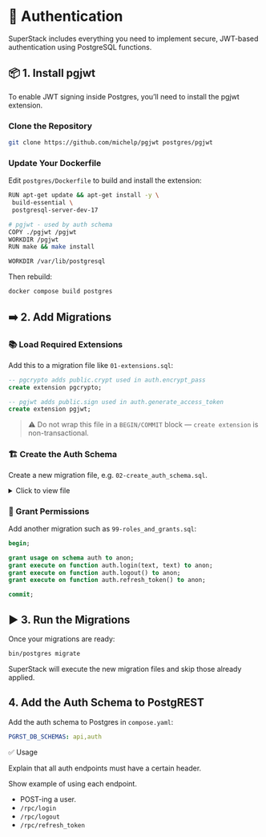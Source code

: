 # 🔐 Authentication

SuperStack includes everything you need to implement secure, JWT-based
authentication using PostgreSQL functions.

## 📦 1. Install pgjwt

To enable JWT signing inside Postgres, you’ll need to install the pgjwt
extension.

### Clone the Repository

```sh
git clone https://github.com/michelp/pgjwt postgres/pgjwt
```

### Update Your Dockerfile

Edit `postgres/Dockerfile` to build and install the extension:

```sh
RUN apt-get update && apt-get install -y \
 build-essential \
 postgresql-server-dev-17

# pgjwt - used by auth schema
COPY ./pgjwt /pgjwt
WORKDIR /pgjwt
RUN make && make install

WORKDIR /var/lib/postgresql
```

Then rebuild:

```sh
docker compose build postgres
```

## ➡️ 2. Add Migrations

### 📚 Load Required Extensions

Add this to a migration file like `01-extensions.sql`:

```sql
-- pgcrypto adds public.crypt used in auth.encrypt_pass
create extension pgcrypto;

-- pgjwt adds public.sign used in auth.generate_access_token
create extension pgjwt;
```

> ⚠️ Do not wrap this file in a `BEGIN/COMMIT` block — `create extension` is
> non-transactional.

### 🏗 Create the Auth Schema

Create a new migration file, e.g. `02-create_auth_schema.sql`.

<details>
<summary>Click to view file</summary>

```sql
-- 02-create_auth_schema.sql
begin;

-- Create auth schema and tables
create schema auth;

create table auth.user (
  username text primary key check (length(username) >= 3),
  password text not null check (length(password) < 512),
  role name not null check (length(role) < 512)
);

create table auth.refresh_token (
  id bigint generated always as identity primary key,
  created_at timestamp not null default now(),
  token text,
  username text
);

-- Enforce that roles exist in pg_roles
create function auth.check_role_exists() returns trigger
language plpgsql as $$
begin
  if not exists (select 1 from pg_roles where rolname = new.role) then
    raise foreign_key_violation using message = 'unknown database role: ' || new.role;
    return null;
  end if;
  return new;
end
$$;

create constraint trigger ensure_user_role_exists
after insert or update on auth.user
for each row execute procedure auth.check_role_exists();

-- Encrypt passwords on insert/update
create function auth.encrypt_pass() returns trigger
language plpgsql as $$
begin
  if tg_op = 'INSERT' or new.password <> old.password then
    new.password := crypt(new.password, gen_salt('bf'));
  end if;
  return new;
end
$$;

create trigger encrypt_pass
before insert or update on auth.user
for each row execute procedure auth.encrypt_pass();

-- Generate JWT access tokens
create function auth.generate_access_token(
  role_ text, user_ text, secret text
) returns text
language plpgsql as $$
declare
  access_token text;
begin
  select public.sign(row_to_json(r), secret) into access_token from (
    select role_ as role, user_ as username,
      extract(epoch from now())::integer + 600 as exp
  ) r;
  return access_token;
end;
$$;

-- Login endpoint
create function auth.login(user_ text, pass text) returns void
language plpgsql security definer as $$
declare
  access_token text;
  headers text;
  refresh_token text;
  role_ name;
begin
  select role into role_
  from auth.user
  where username = user_
    and password = public.crypt(pass, password);

  if role_ is null then
    raise sqlstate 'PT401' using message = 'Invalid user or password';
  end if;

  select auth.generate_access_token(role_, user_, current_setting('pgrst.jwt_secret')) into access_token;

  refresh_token := public.gen_random_uuid();
  insert into auth.refresh_token (token, username) values (refresh_token, user_);

  headers := '[' ||
    '{"Set-Cookie": "access_token=' || access_token || '; Path=/; HttpOnly;"},' ||
    '{"Set-Cookie": "refresh_token=' || refresh_token || '; Path=/rpc/refresh_token; HttpOnly;"}' ||
  ']';
  perform set_config('response.headers', headers, true);
end;
$$;

-- Logout endpoint
create function auth.logout() returns void
language plpgsql security definer as $$
declare headers text;
begin
  headers := '[' ||
    '{"Set-Cookie": "access_token=; path=/; expires=Thu, 01 Jan 1970 00:00:00 GMT;"},' ||
    '{"Set-Cookie": "refresh_token=; path=/; expires=Thu, 01 Jan 1970 00:00:00 GMT;"}' ||
  ']';
  perform set_config('response.headers', headers, true);
end;
$$;

-- Refresh token endpoint
create function auth.refresh_token() returns void
language plpgsql security definer as $$
declare
  user_ text;
  access_token text;
  headers text;
  refresh_token_ text;
  role_ text;
begin
  refresh_token_ := current_setting('request.cookies', true)::json->>'refresh_token';

  select username into user_
  from auth.refresh_token
  where token = refresh_token_
    and created_at > now() - interval '30 days';

  if user_ is null then
    raise sqlstate 'PT401' using message = 'Invalid or expired refresh token';
  end if;

  select role into role_ from auth.user where username = user_;
  if role_ is null then
    raise sqlstate 'PT401' using message = 'Unknown user';
  end if;

  select auth.generate_access_token(role_, user_, current_setting('pgrst.jwt_secret')) into access_token;

  headers := '[{"Set-Cookie": "access_token=' || access_token || '; Path=/; HttpOnly;"}]';
  perform set_config('response.headers', headers, true);
end;
$$;

commit;
```

</details>

### 👮 Grant Permissions

Add another migration such as `99-roles_and_grants.sql`:

```sql
begin;

grant usage on schema auth to anon;
grant execute on function auth.login(text, text) to anon;
grant execute on function auth.logout() to anon;
grant execute on function auth.refresh_token() to anon;

commit;
```

## ▶️ 3. Run the Migrations

Once your migrations are ready:

```sh
bin/postgres migrate
```

SuperStack will execute the new migration files and skip those already
applied.

## 4. Add the Auth Schema to PostgREST

Add the auth schema to Postgres in `compose.yaml`:

```yaml
PGRST_DB_SCHEMAS: api,auth
```

✅ Usage

Explain that all auth endpoints must have a certain header.

Show example of using each endpoint.

- POST-ing a user.
- `/rpc/login`
- `/rpc/logout`
- `/rpc/refresh_token`
